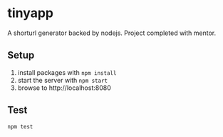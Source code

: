 # tinyapp

A shorturl generator backed by nodejs.
Project completed with mentor.

## Setup

1. install packages with `npm install`
2. start the server with `npm start`
3. browse to http://localhost:8080


## Test
```
npm test
```
